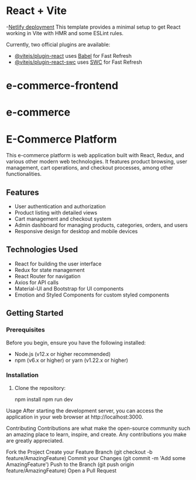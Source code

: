 # React + Vite
-[Netlify deployment](https://bf-beauty-e-commerce.netlify.app/)
This template provides a minimal setup to get React working in Vite with HMR and some ESLint rules.

Currently, two official plugins are available:

- [@vitejs/plugin-react](https://github.com/vitejs/vite-plugin-react/blob/main/packages/plugin-react/README.md) uses [Babel](https://babeljs.io/) for Fast Refresh
- [@vitejs/plugin-react-swc](https://github.com/vitejs/vite-plugin-react-swc) uses [SWC](https://swc.rs/) for Fast Refresh
# e-commerce-frontend
# e-commerce

# E-Commerce Platform

This e-commerce platform is web application built with React, Redux, and various other modern web technologies. It features product browsing, user management, cart operations, and checkout processes, among other functionalities.

## Features

- User authentication and authorization
- Product listing with detailed views
- Cart management and checkout system
- Admin dashboard for managing products, categories, orders, and users
- Responsive design for desktop and mobile devices

## Technologies Used

- React for building the user interface
- Redux for state management
- React Router for navigation
- Axios for API calls
- Material-UI and Bootstrap for UI components
- Emotion and Styled Components for custom styled components

## Getting Started

### Prerequisites

Before you begin, ensure you have the following installed:
- Node.js (v12.x or higher recommended)
- npm (v6.x or higher) or yarn (v1.22.x or higher)

### Installation

1. Clone the repository:

   npm install
npm run dev

Usage
After starting the development server, you can access the application in your web browser at http://localhost:3000.

Contributing
Contributions are what make the open-source community such an amazing place to learn, inspire, and create. Any contributions you make are greatly appreciated.

Fork the Project
Create your Feature Branch (git checkout -b feature/AmazingFeature)
Commit your Changes (git commit -m 'Add some AmazingFeature')
Push to the Branch (git push origin feature/AmazingFeature)
Open a Pull Request
